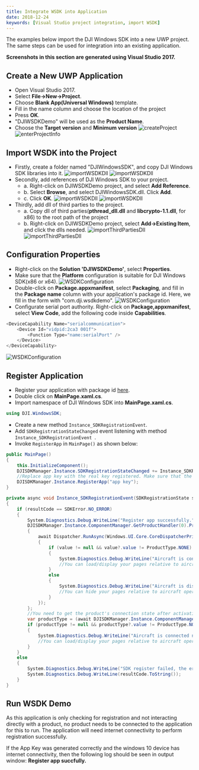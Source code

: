 ```yaml
---
title: Integrate WSDK into Application
date: 2018-12-24
keywords: [Visual Studio project integration, import WSDK]
---
```


The examples below import the DJI Windows SDK into a new UWP project. The same steps can be used for integration into an existing application.

**Screenshots in this section are generated using Visual Studio 2017.**

## Create a New UWP Application

   * Open Visual Studio 2017.
   * Select **File->New->Project**.
   * Choose **Blank App(Universal Windows)** template.
   * Fill in the name column and choose the location of the project
   * Press **OK**.
   * "DJIWSDKDemo" will be used as the **Product Name**.
   * Choose the **Target version** and **Minimum version**
      ![createProject](../../images/quick-start/WSDKCreateProject.png)  
      ![enterProjectInfo](../../images/quick-start/WSDKProjectVersionSelect.png)

## Import WSDK into the Project

   * Firstly, create a folder named "DJIWindowsSDK", and copy DJI Windows SDK libraries into it.
   ![importWSDKDll](../../images/quick-start/WSDKCreateWSDKDllFolder.png)
   ![importWSDKDll](../../images/quick-start/WDSKDllImport.png)
   * Secondly, add references of DJI Windows SDK to your project. 
     * a. Right-click on DJIWSDKDemo project, and select **Add Reference**.
     * b. Select **Browse**, and select DJIWindowsSDK.dll. Click **Add**.
     * c. Click **OK**.
     ![importWSDKDll](../../images/quick-start/WSDKDllReference.png)
     ![importWSDKDll](../../images/quick-start/WSDKDllImportResult.png)
   * Thirdly, add dll of third parties to the project.
     * a. Copy dll of third parties(**pthread_dll.dll** and **libcrypto-1.1.dll**, for x86) to the root path of the project
     * b. Right-click on DJIWSDKDemo project, select **Add->Existing Item**, and click the dlls needed.
     ![importThirdPartiesDll](../../images/quick-start/WSDKAddThirdPartiesDll.png)
     ![importThirdPartiesDll](../../images/quick-start/WSDKAddThirdPartiesDllResult.png)

## Configuration Properties

   * Right-click on the **Solution 'DJIWSDKDemo'**, select **Properties**.
   * Make sure that the **Platform** configuration is suitable for DJI Windows SDK(x86 or x64).
   ![WSDKConfiguration](../../images/quick-start/WSDKDemoConfigurationProperties.png)
   * Double-click on **Package.appxmanifest**, select **Packaging**, and fill in the **Package name** column with your application's package id. Here, we fill in the form with "com.dji.wsdkdemo".
   ![WSDKConfiguration](../../images/quick-start/WSDKPackageID.png)
   * Configurate serial port authority. Right-click on **Package,appxmanifest**, select **View Code**, add the following code inside **Capabilities**.

~~~csharp
<DeviceCapability Name="serialcommunication">
    <Device Id="vidpid:2ca3 001f">
        <Function Type="name:serialPort" />
    </Device>
</DeviceCapability>
~~~
![WSDKConfiguration](../../images/quick-start/WSDKSerialPortConnect.png)

## Register Application
 
   * Register your application with package id [here](https://developer.dji.com/user/apps/#all).
   * Double click on **MainPage.xaml.cs**.
   * Import namespace of DJI Windows SDK into **MainPage.xaml.cs**.

~~~csharp
using DJI.WindowsSDK;
~~~

   * Create a new method `Instance_SDKRegistrationEvent`.
   * Add `SDKRegistrationStateChanged` event listening with method `Instance_SDKRegistrationEvent `.
   * Invoke `RegisterApp` in `MainPage()` as shown below:

~~~csharp
public MainPage()
{
    this.InitializeComponent();
    DJISDKManager.Instance.SDKRegistrationStateChanged += Instance_SDKRegistrationEvent;
    //Replace app key with the real key registered. Make sure that the key is matched with your application's package id.
    DJISDKManager.Instance.RegisterApp("app key");
}

private async void Instance_SDKRegistrationEvent(SDKRegistrationState state, SDKError resultCode)
{
    if (resultCode == SDKError.NO_ERROR)
    {
    	System.Diagnostics.Debug.WriteLine("Register app successfully.");
        DJISDKManager.Instance.ComponentManager.GetProductHandler(0).ProductTypeChanged += async delegate (object sender, ProductTypeMsg? value)
        {
            await Dispatcher.RunAsync(Windows.UI.Core.CoreDispatcherPriority.Normal, async () =>
            {
                if (value != null && value?.value != ProductType.NONE)
                {
                    System.Diagnostics.Debug.WriteLine("Aircraft is connected now.");
                    //You can load/display your pages relative to aircraft operations here.
                }
                else
                {
                    System.Diagnostics.Debug.WriteLine("Aircraft is disconnected now.");
                    //You can hide your pages relative to aircraft operations, or provide users with some aircraft connection tips here.
                }
            });
        };
        //You need to get the product's connection state after activating, if you have already connected the aircraft before activate Windows SDK.
        var productType = (await DJISDKManager.Instance.ComponentManager.GetProductHandler(0).GetProductTypeAsync()).value;
        if (productType != null && productType?.value != ProductType.NONE)
        {
            System.Diagnostics.Debug.WriteLine("Aircraft is connected now.");
            //You can load/display your pages relative to aircraft operations here.
        }
    }
    else
    {
        System.Diagnostics.Debug.WriteLine("SDK register failed, the error is: ");
        System.Diagnostics.Debug.WriteLine(resultCode.ToString());
    }
}

~~~

## Run WSDK Demo

As this application is only checking for registration and not interacting directly with a product, no product needs to be connected to the application for this to run. The application will need internet connectivity to perform registration successfully.

If the App Key was generated correctly and the windows 10 device has internet connectivity, then the following log should be seen in output window: **Register app succfully.**
